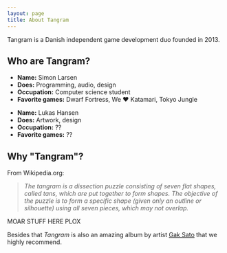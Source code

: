 ```yaml
---
layout: page
title: About Tangram
---
```

Tangram is a Danish independent game development duo founded in 2013. 

## Who are Tangram? ##
<div class="biobox" style="background-image:url('/about/portrait_simon.png');">
	<ul>
		<li> <b>Name:</b> Simon Larsen </li>
		<li> <b>Does:</b> Programming, audio, design </li>
		<li> <b>Occupation:</b> Computer science student </li>
		<li> <b>Favorite games:</b> Dwarf Fortress, We ♥ Katamari, Tokyo Jungle </li>
	</ul>
</div>

<div class="biobox" style="background-image:url('/about/portrait_lukas.png');">
	<ul>
		<li> <b>Name:</b> Lukas Hansen </li>
		<li> <b>Does:</b> Artwork, design </li>
		<li> <b>Occupation:</b> ?? </li>
		<li> <b>Favorite games:</b> ?? </li>
	</ul>
</div>

## Why "Tangram"? ##
From Wikipedia.org:
> *The tangram is a dissection puzzle consisting of seven flat shapes, called tans, which are put together to form shapes.*
> *The objective of the puzzle is to form a specific shape (given only an outline or silhouette) using all seven pieces, which may not overlap.*

MOAR STUFF HERE PLOX

Besides that *Tangram* is also an amazing album by artist [Gak Sato](http://www.gaksato.com) that we highly recommend.
